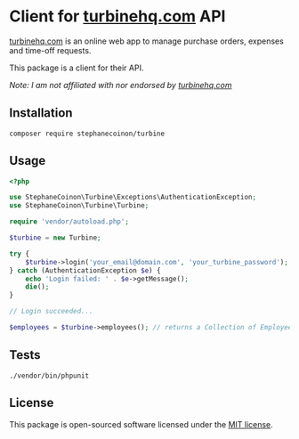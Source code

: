 # Client for [turbinehq.com](https://turbinehq.com) API

[turbinehq.com](https://turbinehq.com) is an online web app to manage purchase orders, expenses and time-off requests.

This package is a client for their API.

_Note: I am not affiliated with nor endorsed by [turbinehq.com](https://turbinehq.com)_

## Installation

`composer require stephanecoinon/turbine`

## Usage

```php
<?php

use StephaneCoinon\Turbine\Exceptions\AuthenticationException;
use StephaneCoinon\Turbine\Turbine;

require 'vendor/autoload.php';

$turbine = new Turbine;

try {
    $turbine->login('your_email@domain.com', 'your_turbine_password');
} catch (AuthenticationException $e) {
    echo 'Login failed: ' . $e->getMessage();
    die();
}

// Login succeeded...

$employees = $turbine->employees(); // returns a Collection of Employee instances

```

## Tests

`./vendor/bin/phpunit`

## License

This package is open-sourced software licensed under the [MIT license](./LICENSE.md).
